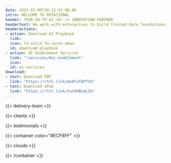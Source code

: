 ```yaml
---
date: 2023-02-09T10:21:41-06:00
intro: WELCOME TO ROTATIONAL
header: YOUR GO-TO AI <br /> INNOVATION PARTNER
headertext: We work with enterprises to build trusted data foundations and AI solutions for sustainable business impact.
headeractions:
- action: Download AI Playbook
  link:
  icon: fa-solid fa-caret-down
  id: download-playbook
- action: AI Enablement Services
  link: "/services/#ai-enablement"
  icon:
  id: ai-services
download:
- text: Download PDF
  link: "https://rtnl.link/me8fufQPfVb"
- text: Download ePub
  link: "https://rtnl.link/ha34VBLWjIb"
---
```


<!-- Edit copy in data/en/delivery_team.yml -->
{{< delivery-team >}}

<!-- Edit and add clients in data/en/clients.yml -->
{{< clients >}}

<!-- Edit and add testimonials in data/en/testimonials.yml -->
{{< testimonials >}}

<!-- On the Cloud section -->
{{< container color="#ECF6FF" >}}

<!-- Data for cloud partners can be found at data/en/cloud.yml -->
{{< clouds >}}

{{< /container >}}



<!-- NOTE: Recent Rotations is part of the template and is added after the content -->
